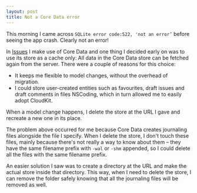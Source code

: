 ```yaml
---
layout: post
title: Not a Core Data error
---
```


This morning I came across `SQLite error code:522, 'not an error’` before seeing the app crash. Clearly not an error!

In [Issues](http://danieltull.co.uk/issues) I make use of Core Data and one thing I decided early on was to use its store as a cache only: All data in the Core Data store can be fetched again from the server. There were a couple of reasons for this choice:

* It keeps me flexible to model changes, without the overhead of migration.
* I could store user-created entities such as favourites, draft issues and draft comments in files NSCoding, which in turn allowed me to easily adopt CloudKit.

When a model change happens, I delete the store at the URL I gave and recreate a new one in its place.

The problem above occurred for me because Core Data creates journaling files alongside the file I specify. When I delete the store, I don't touch these files, mainly because there's not really a way to know about them – they have the same filename prefix with `-wal` or `-shm` appended, so I could delete all the files with the same filename prefix.

An easier solution I saw was to create a directory at the URL and make the actual store inside that directory. This way, when I need to delete the store, I can remove the folder safely knowing that all the journaling files will be removed as well.
